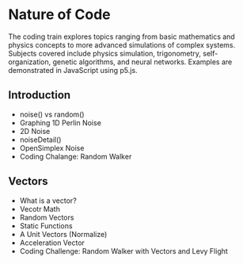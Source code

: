 # Nature of Code
The coding train explores topics ranging from basic mathematics and physics concepts to more advanced simulations of complex systems. Subjects covered include physics simulation, trigonometry, self-organization, genetic algorithms, and neural networks. Examples are demonstrated in JavaScript using p5.js.

## Introduction

* noise() vs random()
* Graphing 1D Perlin Noise
* 2D Noise
* noiseDetail()
* OpenSimplex Noise
* Coding Chalange: Random Walker

## Vectors

* What is a vector?
* Vecotr Math
* Random Vectors
* Static Functions
* A Unit Vectors (Normalize)
* Acceleration Vector
* Coding Challenge: Random Walker with Vectors and Levy Flight
